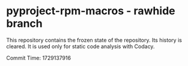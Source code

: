 # pyproject-rpm-macros - rawhide branch

This repository contains the frozen state of the repository.
Its history is cleared. It is used only for static code
analysis with Codacy.

Commit Time: 1729137916